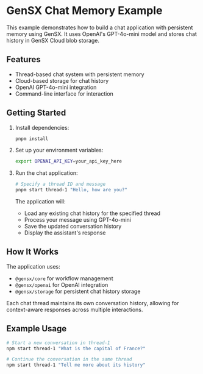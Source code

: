 # GenSX Chat Memory Example

This example demonstrates how to build a chat application with persistent memory using GenSX. It uses OpenAI's GPT-4o-mini model and stores chat history in GenSX Cloud blob storage.

## Features

- Thread-based chat system with persistent memory
- Cloud-based storage for chat history
- OpenAI GPT-4o-mini integration
- Command-line interface for interaction

## Getting Started

1. Install dependencies:

   ```bash
   pnpm install
   ```

2. Set up your environment variables:

   ```bash
   export OPENAI_API_KEY=your_api_key_here
   ```

3. Run the chat application:

   ```bash
   # Specify a thread ID and message
   pnpm start thread-1 "Hello, how are you?"
   ```

   The application will:

   - Load any existing chat history for the specified thread
   - Process your message using GPT-4o-mini
   - Save the updated conversation history
   - Display the assistant's response

## How It Works

The application uses:

- `@gensx/core` for workflow management
- `@gensx/openai` for OpenAI integration
- `@gensx/storage` for persistent chat history storage

Each chat thread maintains its own conversation history, allowing for context-aware responses across multiple interactions.

## Example Usage

```bash
# Start a new conversation in thread-1
npm start thread-1 "What is the capital of France?"

# Continue the conversation in the same thread
npm start thread-1 "Tell me more about its history"
```
